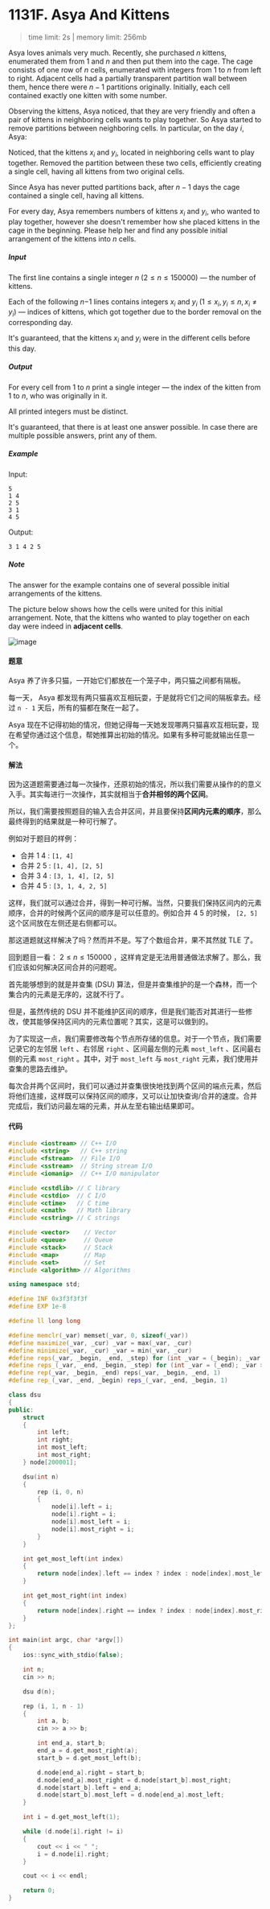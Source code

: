 # 1131F. Asya And Kittens

> time limit: 2s | memory limit: 256mb

Asya loves animals very much. Recently, she purchased $n$ kittens, enumerated them from 1 and $n$ and then put them into the cage. The cage consists of one row of $n$ cells, enumerated with integers from 1 to $n$ from left to right. Adjacent cells had a partially transparent partition wall between them, hence there were $n−1$ partitions originally. Initially, each cell contained exactly one kitten with some number.

Observing the kittens, Asya noticed, that they are very friendly and often a pair of kittens in neighboring cells wants to play together. So Asya started to remove partitions between neighboring cells. In particular, on the day $i$, Asya:

Noticed, that the kittens $x_i$ and $y_i$, located in neighboring cells want to play together.
Removed the partition between these two cells, efficiently creating a single cell, having all kittens from two original cells.

Since Asya has never putted partitions back, after $n−1$ days the cage contained a single cell, having all kittens.

For every day, Asya remembers numbers of kittens $x_i$ and $y_i$, who wanted to play together, however she doesn't remember how she placed kittens in the cage in the beginning. Please help her and find any possible initial arrangement of the kittens into $n$ cells.

##### Input

The first line contains a single integer $n$ ($2 \leq n \leq 150000$) — the number of kittens.

Each of the following $n$−1 lines contains integers $x_i$ and $y_i$ ($1 \leq x_i , y_i \leq n, x_i \neq y_i$) — indices of kittens, which got together due to the border removal on the corresponding day.

It's guaranteed, that the kittens $x_i$ and $y_i$ were in the different cells before this day.

##### Output

For every cell from 1 to $n$ print a single integer — the index of the kitten from 1 to $n$, who was originally in it.

All printed integers must be distinct.

It's guaranteed, that there is at least one answer possible. In case there are multiple possible answers, print any of them.

##### Example

Input:
```text
5
1 4
2 5
3 1
4 5
```
Output:
```text
3 1 4 2 5
```

##### Note

The answer for the example contains one of several possible initial arrangements of the kittens.

The picture below shows how the cells were united for this initial arrangement. Note, that the kittens who wanted to play together on each day were indeed in **adjacent cells**.

![image](/assets/CF1131F.png)

#### 题意

Asya 养了许多只猫，一开始它们都放在一个笼子中，两只猫之间都有隔板。

每一天， Asya 都发现有两只猫喜欢互相玩耍，于是就将它们之间的隔板拿去。经过 `n - 1` 天后，所有的猫都在聚在一起了。

Asya 现在不记得初始的情况，但她记得每一天她发现哪两只猫喜欢互相玩耍，现在希望你通过这个信息，帮她推算出初始的情况。如果有多种可能就输出任意一个。

#### 解法

因为这道题需要通过每一次操作，还原初始的情况，所以我们需要从操作的的意义入手。其实每进行一次操作，其实就相当于**合并相邻的两个区间**。

所以，我们需要按照题目的输入去合并区间，并且要保持**区间内元素的顺序**，那么最终得到的结果就是一种可行解了。

例如对于题目的样例：

-   合并 1 4 : `[1, 4]`
-   合并 2 5 : `[1, 4], [2, 5]`
-   合并 3 4 : `[3, 1, 4], [2, 5]`
-   合并 4 5 : `[3, 1, 4, 2, 5]`

这样，我们就可以通过合并，得到一种可行解。当然，只要我们保持区间内的元素顺序，合并的时候两个区间的顺序是可以任意的。例如合并 4 5 的时候， `[2, 5]` 这个区间放在左侧还是右侧都可以。

那这道题就这样解决了吗？然而并不是。写了个数组合并，果不其然就 TLE 了。

回到题目一看： $2 \leq n \leq 150000$ ，这样肯定是无法用普通做法求解了。那么，我们应该如何解决区间合并的问题呢。

首先能够想到的就是并查集 (DSU) 算法，但是并查集维护的是一个森林，而一个集合内的元素是无序的，这就不行了。

但是，虽然传统的 DSU 并不能维护区间的顺序，但是我们能否对其进行一些修改，使其能够保持区间内的元素位置呢？其实，这是可以做到的。

为了实现这一点，我们需要修改每个节点所存储的信息。对于一个节点，我们需要记录它的左邻居 `left` 、右邻居 `right` 、区间最左侧的元素 `most_left` 、区间最右侧的元素 `most_right` 。其中，对于 `most_left` 与 `most_right` 元素，我们使用并查集的思路去维护。

每次合并两个区间时，我们可以通过并查集很快地找到两个区间的端点元素，然后将他们连接，这样既可以保持区间的顺序，又可以让加快查询/合并的速度。合并完成后，我们访问最左端的元素，并从左至右输出结果即可。

#### 代码

```cpp
#include <iostream> // C++ I/O
#include <string>   // C++ string
#include <fstream>  // File I/O
#include <sstream>  // String stream I/O
#include <iomanip>  // C++ I/O manipulator

#include <cstdlib> // C library
#include <cstdio>  // C I/O
#include <ctime>   // C time
#include <cmath>   // Math library
#include <cstring> // C strings

#include <vector>    // Vector
#include <queue>     // Queue
#include <stack>     // Stack
#include <map>       // Map
#include <set>       // Set
#include <algorithm> // Algorithms

using namespace std;

#define INF 0x3f3f3f3f
#define EXP 1e-8

#define ll long long

#define memclr(_var) memset(_var, 0, sizeof(_var))
#define maximize(_var, _cur) _var = max(_var, _cur)
#define minimize(_var, _cur) _var = min(_var, _cur)
#define reps(_var, _begin, _end, _step) for (int _var = (_begin); _var <= (_end); _var += (_step))
#define reps_(_var, _end, _begin, _step) for (int _var = (_end); _var >= (_begin); _var -= (_step))
#define rep(_var, _begin, _end) reps(_var, _begin, _end, 1)
#define rep_(_var, _end, _begin) reps_(_var, _end, _begin, 1)

class dsu
{
public:
    struct
    {
        int left;
        int right;
        int most_left;
        int most_right;
    } node[200001];

    dsu(int n)
    {
        rep (i, 0, n)
        {
            node[i].left = i;
            node[i].right = i;
            node[i].most_left = i;
            node[i].most_right = i;
        }
    }

    int get_most_left(int index)
    {
        return node[index].left == index ? index : node[index].most_left = get_most_left(node[index].most_left);
    }

    int get_most_right(int index)
    {
        return node[index].right == index ? index : node[index].most_right = get_most_right(node[index].most_right);
    }
};

int main(int argc, char *argv[])
{
    ios::sync_with_stdio(false);

    int n;
    cin >> n;

    dsu d(n);

    rep (i, 1, n - 1)
    {
        int a, b;
        cin >> a >> b;

        int end_a, start_b;
        end_a = d.get_most_right(a);
        start_b = d.get_most_left(b);

        d.node[end_a].right = start_b;
        d.node[end_a].most_right = d.node[start_b].most_right;
        d.node[start_b].left = end_a;
        d.node[start_b].most_left = d.node[end_a].most_left;
    }

    int i = d.get_most_left(1);

    while (d.node[i].right != i)
    {
        cout << i << " ";
        i = d.node[i].right;
    }

    cout << i << endl;

    return 0;
}
```
